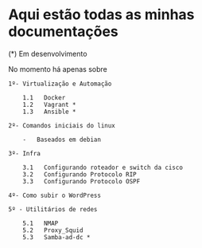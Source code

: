# Aqui estão todas as minhas documentações

(*) Em desenvolvimento

No momento há apenas sobre

    1º- Virtualização e Automação
        
        1.1   Docker  
        1.2   Vagrant *
        1.3   Ansible *

    2º- Comandos iniciais do linux

        -   Baseados em debian

    3º- Infra
    
        3.1   Configurando roteador e switch da cisco
        3.2   Configurando Protocolo RIP
        3.3   Configurando Protocolo OSPF

    4º- Como subir o WordPress

    5º - Utilitários de redes

        5.1   NMAP
        5.2   Proxy_Squid
        5.3   Samba-ad-dc *




